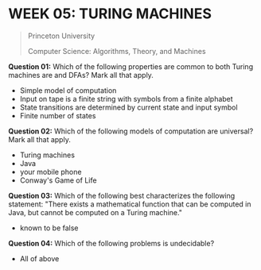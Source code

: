# WEEK 05: TURING MACHINES

> Princeton University
>
> Computer Science: Algorithms, Theory, and Machines

**Question 01:** Which of the following properties are common to both Turing machines are and DFAs? Mark all that apply.

* Simple model of computation
* Input on tape is a finite string with symbols from a finite alphabet
* State transitions are determined by current state and input symbol
* Finite number of states

**Question 02:** Which of the following models of computation are universal? Mark all that apply.

* Turing machines
* Java
* your mobile phone
* Conway's Game of Life

**Question 03:** Which of the following best characterizes the following statement: "There exists a mathematical function that can be computed
in Java, but cannot be computed on a Turing machine."

* known to be false

**Question 04:** Which of the following problems is undecidable?

* All of above
